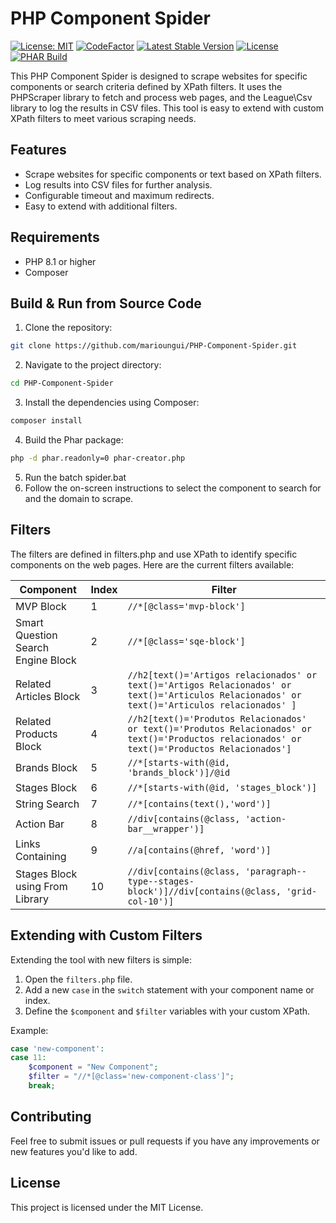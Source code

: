 # PHP Component Spider

[![License: MIT](https://img.shields.io/badge/License-MIT-yellow.svg)](https://opensource.org/licenses/MIT) [![CodeFactor](https://www.codefactor.io/repository/github/marioungui/php-component-spider/badge)](https://www.codefactor.io/repository/github/marioungui/php-component-spider) [![Latest Stable Version](https://poser.pugx.org/marioungui/php-component-spider/v)](https://packagist.org/packages/marioungui/php-component-spider) [![License](https://poser.pugx.org/marioungui/php-component-spider/license)](https://packagist.org/packages/marioungui/php-component-spider) [![PHAR Build](https://github.com/marioungui/PHP-Component-Spider/actions/workflows/php.yml/badge.svg)](https://github.com/marioungui/PHP-Component-Spider/actions/workflows/php.yml)

This PHP Component Spider is designed to scrape websites for specific components or search criteria defined by XPath filters. It uses the PHPScraper library to fetch and process web pages, and the League\Csv library to log the results in CSV files. This tool is easy to extend with custom XPath filters to meet various scraping needs.

## Features

- Scrape websites for specific components or text based on XPath filters.
- Log results into CSV files for further analysis.
- Configurable timeout and maximum redirects.
- Easy to extend with additional filters.

## Requirements

- PHP 8.1 or higher
- Composer

## Build & Run from Source Code

1. Clone the repository:

```bash
git clone https://github.com/marioungui/PHP-Component-Spider.git
```

2. Navigate to the project directory:

```bash
cd PHP-Component-Spider
```

3. Install the dependencies using Composer:

```bash
composer install
```

4. Build the Phar package:

```bash
php -d phar.readonly=0 phar-creator.php
```

5. Run the batch spider.bat
6. Follow the on-screen instructions to select the component to search for and the domain to scrape.

## Filters

The filters are defined in filters.php and use XPath to identify specific components on the web pages. Here are the current filters available:

| Component | Index | Filter |
| --- | --- | --- |
| MVP Block | 1   | `//*[@class='mvp-block']` |
| Smart Question Search Engine Block | 2   | `//*[@class='sqe-block']` |
| Related Articles Block | 3   | `//h2[text()='Artigos relacionados' or text()='Artigos Relacionados' or text()='Articulos Relacionados' or text()='Articulos relacionados' ]` |
| Related Products Block | 4   | `//h2[text()='Produtos Relacionados' or text()='Produtos Relacionados' or text()='Productos relacionados' or text()='Productos Relacionados']` |
| Brands Block | 5   | `//*[starts-with(@id, 'brands_block')]/@id` |
| Stages Block | 6   | `//*[starts-with(@id, 'stages_block')]` |
| String Search | 7   | `//*[contains(text(),'word')]` |
| Action Bar | 8   | `//div[contains(@class, 'action-bar__wrapper')]` |
| Links Containing | 9   | `//a[contains(@href, 'word')]` |
| Stages Block using From Library | 10  | `//div[contains(@class, 'paragraph--type--stages-block')]//div[contains(@class, 'grid-col-10')]` |

## Extending with Custom Filters

Extending the tool with new filters is simple:

1. Open the `filters.php` file.
2. Add a new `case` in the `switch` statement with your component name or index.
3. Define the `$component` and `$filter` variables with your custom XPath.

Example:

```php
case 'new-component':
case 11:
    $component = "New Component";
    $filter = "//*[@class='new-component-class']";
    break;
```

## Contributing

Feel free to submit issues or pull requests if you have any improvements or new features you'd like to add.

## License

This project is licensed under the MIT License.
